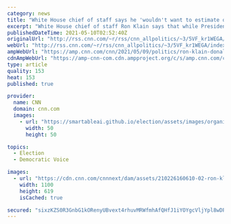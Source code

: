 ```yaml
---
category: news
title: "White House chief of staff says he 'wouldn't want to estimate or underestimate' Trump if he decides to run in 2024 "
excerpt: "White House chief of staff Ron Klain says that while President Joe Biden will likely seek re-election in 2024, the Biden administration is anticipating a bruising general election matchup if former President Donald Trump decides to run again.\n    \n"
publishedDateTime: 2021-05-10T02:52:40Z
originalUrl: "http://rss.cnn.com/~r/rss/cnn_allpolitics/~3/5VF_kr1WEGA/index.html"
webUrl: "http://rss.cnn.com/~r/rss/cnn_allpolitics/~3/5VF_kr1WEGA/index.html"
ampWebUrl: "https://amp.cnn.com/cnn/2021/05/09/politics/ron-klain-donald-trump-2024-presidential-run/index.html"
cdnAmpWebUrl: "https://amp-cnn-com.cdn.ampproject.org/c/s/amp.cnn.com/cnn/2021/05/09/politics/ron-klain-donald-trump-2024-presidential-run/index.html"
type: article
quality: 153
heat: 153
published: true

provider:
  name: CNN
  domain: cnn.com
  images:
    - url: "https://smartableai.github.io/election/assets/images/organizations/cnn.com-50x50.jpg"
      width: 50
      height: 50

topics:
  - Election
  - Democratic Voice

images:
  - url: "https://cdn.cnn.com/cnnnext/dam/assets/210226160610-02-ron-klain-2020-super-tease.jpg"
    width: 1100
    height: 619
    isCached: true

secured: "sixzKZS0R3GnbG1kORenyUBvext4rhuvMRWfmhAfQHfJ1iYOYgcVljYpl8wDPgDVTxtO0Xviu9hSrGPUWzE8Bv08eamAB7hjlO4sViF6RW/KMHwba5G4SoC4WDn6PIib2Abua9DZqJqJBqX4Hs6+FujAIXN0YiBxCc3vazyxnXm0MADKHJJZCJ0qf/QXNxwhPW2Uit3d6Awsv78OOXqnU0/QUjteJyagb7a93ssf4/Npd9CbOxUizm3bldWMdNh/JJa3kywVk6mu5JJcYF7vCDPJ4tlJujVsxCs+H25WlaW55bPMhR+5JynYrlCkLlMEaOtUzv7+AsyQXU6sXGcbQA0w9vvk0gCvxxW4B6pCMmQ=;mZoDNQ9IjfNGZkHb6danxQ=="
---
```


